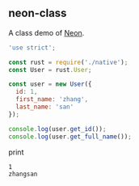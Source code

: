 ## neon-class

A class demo of [Neon](https://github.com/neon-bindings/neon).

```js
'use strict';

const rust = require('./native');
const User = rust.User;

const user = new User({
  id: 1,
  first_name: 'zhang',
  last_name: 'san'
});

console.log(user.get_id());
console.log(user.get_full_name());

```

print

```
1
zhangsan
```